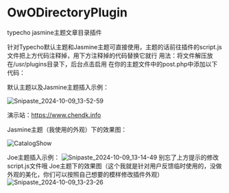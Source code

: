 # OwODirectoryPlugin
typecho jasmine主题文章目录插件

针对Typecho默认主题和Jasmine主题可直接使用，主题的话前往插件的script.js文件把上方代码注释掉，用下方注释掉的代码替换它就行
用法：将文件解压放在/usr/plugins目录下，后台点击启用
在你的主题文件中的post.php中添加以下代码：
<!-- 目录按钮和容器 -->
<div class="directory-container">
    <div class="directory-toggle">
        <span class="iconify" id="toggle-icon" data-icon="icon-park-outline:expand-right" data-inline="false"></span>
    </div>
    <div class="article-directory">
        <!-- 目录将由 JavaScript 动态生成 -->
    </div>
</div>
默认主题以及Jasmine主题插入示例：

![Snipaste_2024-10-09_13-52-59](https://github.com/user-attachments/assets/319bf05d-24fd-4bed-b0fd-47d67abf6fa4)



演示站：https://www.chendk.info

Jasmine主题（我使用的外观）下的效果图：

![CatalogShow](https://github.com/user-attachments/assets/63b19ae4-ae2b-42fe-b903-82f67b8ca96e)

Joe主题插入示例：
![Snipaste_2024-10-09_13-14-49](https://github.com/user-attachments/assets/990d6872-b80a-490f-b7ca-067828208ddb)
别忘了上方提示的修改script.js文件哦
Joe主题下的效果图（这个我就是针对用户反馈临时使用的，没做外观的美化，你们可以按照自己想要的模样修改插件外观）
![Snipaste_2024-10-09_13-23-26](https://github.com/user-attachments/assets/bef9fdf4-3d8c-410a-b635-463660ce976a)



